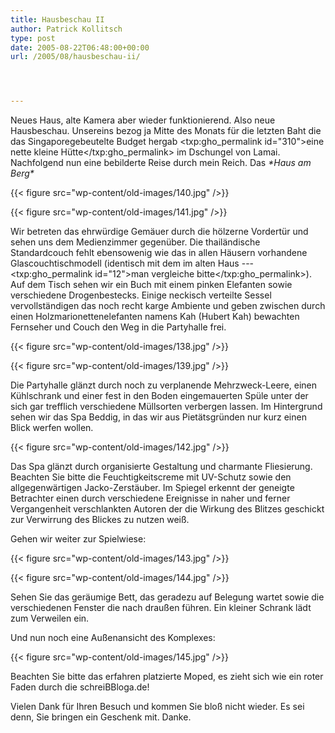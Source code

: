 ```yaml
---
title: Hausbeschau II
author: Patrick Kollitsch
type: post
date: 2005-08-22T06:48:00+00:00
url: /2005/08/hausbeschau-ii/




---
```

Neues Haus, alte Kamera aber wieder funktionierend. Also neue Hausbeschau. Unsereins bezog ja Mitte des Monats für die letzten Baht die das Singaporegebeutelte Budget hergab <txp:gho_permalink id="310">eine nette kleine Hütte</txp:gho_permalink> im Dschungel von Lamai. Nachfolgend nun eine bebilderte Reise durch mein Reich. Das _\*Haus am Berg\*_

{{< figure src="wp-content/old-images/140.jpg" />}}

{{< figure src="wp-content/old-images/141.jpg" />}}

Wir betreten das ehrwürdige Gemäuer durch die hölzerne Vordertür und sehen uns dem Medienzimmer gegenüber. Die thailändische Standardcouch fehlt ebensowenig wie das in allen Häusern vorhandene Glascouchtischmodell (identisch mit dem im alten Haus --- <txp:gho_permalink id="12">man vergleiche bitte</txp:gho_permalink>). Auf dem Tisch sehen wir ein Buch mit einem pinken Elefanten sowie verschiedene Drogenbestecks. Einige neckisch verteilte Sessel vervollständigen das noch recht karge Ambiente und geben zwischen durch einen Holzmarionettenelefanten namens Kah (Hubert Kah) bewachten Fernseher und Couch den Weg in die Partyhalle frei.

{{< figure src="wp-content/old-images/138.jpg" />}}

{{< figure src="wp-content/old-images/139.jpg" />}}

Die Partyhalle glänzt durch noch zu verplanende Mehrzweck-Leere, einen Kühlschrank und einer fest in den Boden eingemauerten Spüle unter der sich gar trefflich verschiedene Müllsorten verbergen lassen. Im Hintergrund sehen wir das Spa Beddig, in das wir aus Pietätsgründen nur kurz einen Blick werfen wollen.

{{< figure src="wp-content/old-images/142.jpg" />}}

Das Spa glänzt durch organisierte Gestaltung und charmante Fliesierung. Beachten Sie bitte die Feuchtigkeitscreme mit UV-Schutz sowie den allgegenwärtigen Jacko-Zerstäuber. Im Spiegel erkennt der geneigte Betrachter einen durch verschiedene Ereignisse in naher und ferner Vergangenheit verschlankten Autoren der die Wirkung des Blitzes geschickt zur Verwirrung des Blickes zu nutzen weiß.

Gehen wir weiter zur Spielwiese:

{{< figure src="wp-content/old-images/143.jpg" />}}

{{< figure src="wp-content/old-images/144.jpg" />}}

Sehen Sie das geräumige Bett, das geradezu auf Belegung wartet sowie die verschiedenen Fenster die nach draußen führen. Ein kleiner Schrank lädt zum Verweilen ein.

Und nun noch eine Außenansicht des Komplexes:

{{< figure src="wp-content/old-images/145.jpg" />}}

Beachten Sie bitte das erfahren platzierte Moped, es zieht sich wie ein roter Faden durch die schreiBBloga.de!

Vielen Dank für Ihren Besuch und kommen Sie bloß nicht wieder. Es sei denn, Sie bringen ein Geschenk mit. Danke.

